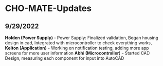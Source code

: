 # CHO-MATE-Updates
## 9/29/2022
**Holden (Power Supply)** - Power Supply: Finalized validation, Began housing design in cad, Integrated with microcontroller to check everything works,
**Kelton (Application)** - Working on notification testing, adding more app screens for more user information
**Abhi (Microcontroller)** - Started CAD Design, measuring each component for input into AutoCAD
